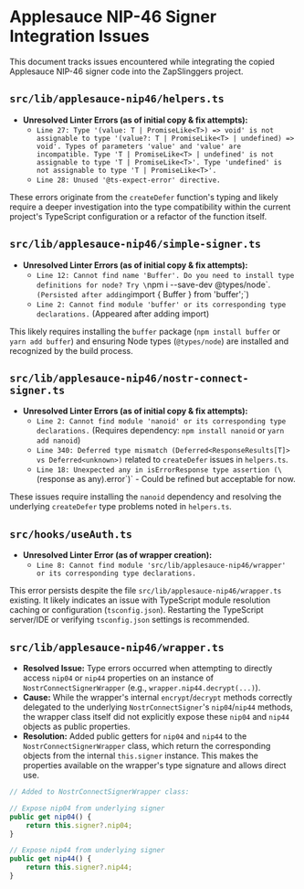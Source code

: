 # Applesauce NIP-46 Signer Integration Issues

This document tracks issues encountered while integrating the copied Applesauce NIP-46 signer code into the ZapSlinggers project.

## `src/lib/applesauce-nip46/helpers.ts`

- **Unresolved Linter Errors (as of initial copy & fix attempts):**
  - `Line 27: Type '(value: T | PromiseLike<T>) => void' is not assignable to type '(value?: T | PromiseLike<T> | undefined) => void'. Types of parameters 'value' and 'value' are incompatible. Type 'T | PromiseLike<T> | undefined' is not assignable to type 'T | PromiseLike<T>'. Type 'undefined' is not assignable to type 'T | PromiseLike<T>'.`
  - `Line 28: Unused '@ts-expect-error' directive.`

These errors originate from the `createDefer` function's typing and likely require a deeper investigation into the type compatibility within the current project's TypeScript configuration or a refactor of the function itself.

## `src/lib/applesauce-nip46/simple-signer.ts`

- **Unresolved Linter Errors (as of initial copy & fix attempts):**
  - `Line 12: Cannot find name 'Buffer'. Do you need to install type definitions for node? Try \`npm i --save-dev @types/node\`.` (Persisted after adding `import { Buffer } from 'buffer';`)
  - `Line 2: Cannot find module 'buffer' or its corresponding type declarations.` (Appeared after adding import)

This likely requires installing the `buffer` package (`npm install buffer` or `yarn add buffer`) and ensuring Node types (`@types/node`) are installed and recognized by the build process.

## `src/lib/applesauce-nip46/nostr-connect-signer.ts`

- **Unresolved Linter Errors (as of initial copy & fix attempts):**
  - `Line 2: Cannot find module 'nanoid' or its corresponding type declarations.` (Requires dependency: `npm install nanoid` or `yarn add nanoid`)
  - `Line 340: Deferred type mismatch (Deferred<ResponseResults[T]> vs Deferred<unknown>)` related to `createDefer` issues in `helpers.ts`.
  - `Line 18: Unexpected any in isErrorResponse type assertion (\`(response as any).error\`)` - Could be refined but acceptable for now.

These issues require installing the `nanoid` dependency and resolving the underlying `createDefer` type problems noted in `helpers.ts`.

## `src/hooks/useAuth.ts`

- **Unresolved Linter Error (as of wrapper creation):**
  - `Line 8: Cannot find module 'src/lib/applesauce-nip46/wrapper' or its corresponding type declarations.`

This error persists despite the file `src/lib/applesauce-nip46/wrapper.ts` existing. It likely indicates an issue with TypeScript module resolution caching or configuration (`tsconfig.json`). Restarting the TypeScript server/IDE or verifying `tsconfig.json` settings is recommended.

## `src/lib/applesauce-nip46/wrapper.ts`

- **Resolved Issue:** Type errors occurred when attempting to directly access `nip04` or `nip44` properties on an instance of `NostrConnectSignerWrapper` (e.g., `wrapper.nip44.decrypt(...)`).
- **Cause:** While the wrapper's internal `encrypt`/`decrypt` methods correctly delegated to the underlying `NostrConnectSigner`'s `nip04`/`nip44` methods, the wrapper class itself did not explicitly expose these `nip04` and `nip44` objects as public properties.
- **Resolution:** Added public getters for `nip04` and `nip44` to the `NostrConnectSignerWrapper` class, which return the corresponding objects from the internal `this.signer` instance. This makes the properties available on the wrapper's type signature and allows direct use.

```typescript
// Added to NostrConnectSignerWrapper class:

// Expose nip04 from underlying signer
public get nip04() {
    return this.signer?.nip04;
}

// Expose nip44 from underlying signer
public get nip44() {
    return this.signer?.nip44;
}
``` 